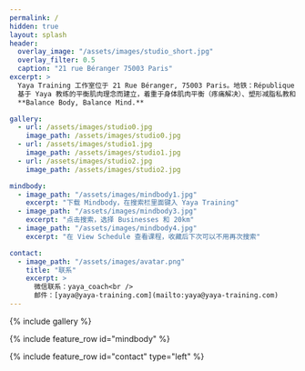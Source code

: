 ```yaml
---
permalink: /
hidden: true
layout: splash
header:
  overlay_image: "/assets/images/studio_short.jpg"
  overlay_filter: 0.5
  caption: "21 rue Béranger 75003 Paris"
excerpt: >
  Yaya Training 工作室位于 21 Rue Béranger, 75003 Paris。地铁：République / Temple。<br /><br />
  基于 Yaya 教练的平衡肌肉理念而建立，着重于身体肌肉平衡（疼痛解决）、塑形减脂私教和 8 人精品小班课程。<br /><br />
  **Balance Body, Balance Mind.**

gallery:
  - url: /assets/images/studio0.jpg
    image_path: /assets/images/studio0.jpg
  - url: /assets/images/studio1.jpg
    image_path: /assets/images/studio1.jpg
  - url: /assets/images/studio2.jpg
    image_path: /assets/images/studio2.jpg

mindbody:
  - image_path: "/assets/images/mindbody1.jpg"
    excerpt: "下载 Mindbody，在搜索栏里面键入 Yaya Training"
  - image_path: "/assets/images/mindbody3.jpg"
    excerpt: "点击搜索，选择 Businesses 和 20km"
  - image_path: "/assets/images/mindbody4.jpg"
    excerpt: "在 View Schedule 查看课程，收藏后下次可以不用再次搜索"

contact:
  - image_path: "/assets/images/avatar.png"
    title: "联系"
    excerpt: >
      微信联系：yaya_coach<br />
      邮件：[yaya@yaya-training.com](mailto:yaya@yaya-training.com)
---
```


{% include gallery %}

{% include feature_row id="mindbody" %}

{% include feature_row id="contact" type="left" %}
